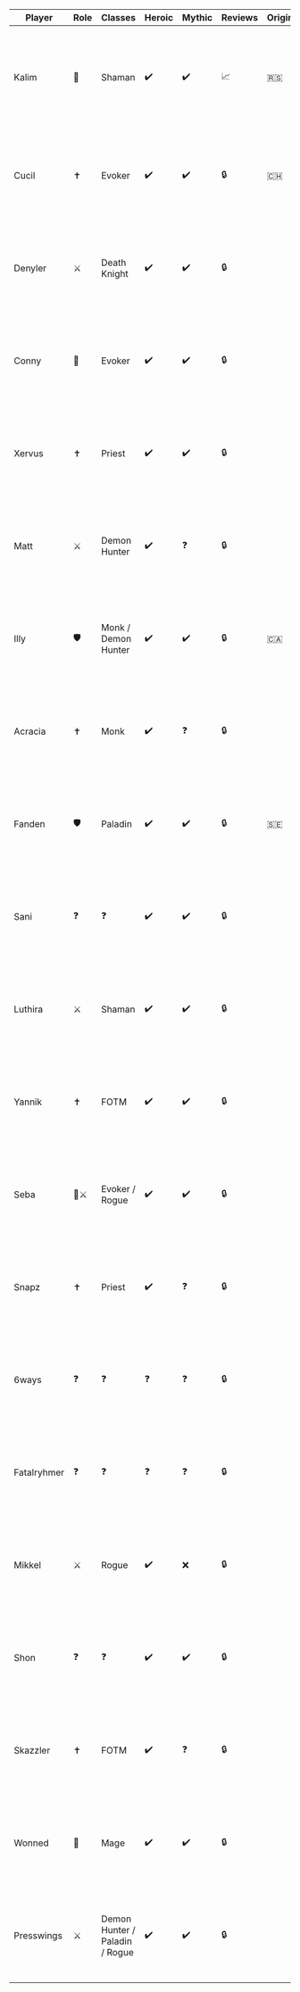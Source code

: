 | Player | Role | Classes | Heroic | Mythic | Reviews | Origin | Bio |
| --- | --- | --- | --- | --- | --- | --- | --- |
| Kalim | 🧙 | Shaman | ✔️ | ✔️ | 📈 | 🇷🇸 | Absolute Madman and self-proclaimed best Shaman on any server he's on. |
| Cucil | ✝️ | Evoker | ✔️ | ✔️ | 🔒 | 🇨🇭 | A very cool player, trust me you won't regret it. Bottom Text. |
| Denyler | ⚔️ | Death Knight | ✔️ | ✔️ | 🔒 |  |  A very cool player, trust me you won't regret it. Bottom Text. |
| Conny | 🧙 | Evoker | ✔️ | ✔️ | 🔒 |  |  A very cool player, trust me you won't regret it. Bottom Text. |
| Xervus | ✝️ | Priest | ✔️ | ✔️ | 🔒 |  |  A very cool player, trust me you won't regret it. Bottom Text. |
| Matt | ⚔️ | Demon Hunter | ✔️ | ❓ | 🔒 |  |  A very cool player, trust me you won't regret it. Bottom Text. |
| Illy | 🛡️ | Monk / Demon Hunter | ✔️ | ✔️ | 🔒 | 🇨🇦 |  A very cool player, trust me you won't regret it. Bottom Text. |
| Acracia | ✝️ | Monk | ✔️ | ❓ | 🔒 |  |  A very cool player, trust me you won't regret it. Bottom Text. |
| Fanden | 🛡️ | Paladin | ✔️ | ✔️ | 🔒 | 🇸🇪 |  A very cool player, trust me you won't regret it. Bottom Text. |
| Sani | ❓ | ❓ | ✔️ | ✔️ | 🔒 |  |  A very cool player, trust me you won't regret it. Bottom Text. |
| Luthira | ⚔️ | Shaman | ✔️ | ✔️ | 🔒 |  |  A very cool player, trust me you won't regret it. Bottom Text. |
| Yannik | ✝️ | FOTM | ✔️ | ✔️ | 🔒 |  |  A very cool player, trust me you won't regret it. Bottom Text. |
| Seba | 🧙⚔️ | Evoker / Rogue | ✔️ | ✔️ | 🔒 |  |  A very cool player, trust me you won't regret it. Bottom Text. |
| Snapz | ✝️ | Priest | ✔️ | ❓ | 🔒 |  |  A very cool player, trust me you won't regret it. Bottom Text. |
| 6ways | ❓ | ❓ | ❓ | ❓ | 🔒 |  |  A very cool player, trust me you won't regret it. Bottom Text. |
| Fatalryhmer | ❓ | ❓ | ❓ | ❓ | 🔒 |  |  A very cool player, trust me you won't regret it. Bottom Text. |
| Mikkel | ⚔️ | Rogue | ✔️ | ❌ | 🔒 |  |  A very cool player, trust me you won't regret it. Bottom Text. |
| Shon | ❓ | ❓ | ✔️ | ✔️ | 🔒 |  |  A very cool player, trust me you won't regret it. Bottom Text. |
| Skazzler | ✝️ | FOTM | ✔️ | ❓ | 🔒 |  |  A very cool player, trust me you won't regret it. Bottom Text. |
| Wonned | 🧙 | Mage | ✔️ | ✔️ | 🔒 |  |  A very cool player, trust me you won't regret it. Bottom Text. |
| Presswings | ⚔️ | Demon Hunter / Paladin / Rogue | ✔️ | ✔️ | 🔒 |  |  A very cool player, trust me you won't regret it. Bottom Text. |